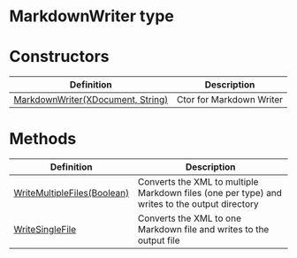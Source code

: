 <a name='T-Vsxmd-MarkdownWriter'></a>
# MarkdownWriter type



# Constructors

| Definition | Description |
|-|-|
| [MarkdownWriter(XDocument, String)](/Vsxmd/MarkdownWriter.md/#M-Vsxmd-MarkdownWriter-#ctor-System-Xml-Linq-XDocument,System-String-) | Ctor for Markdown Writer |

# Methods

| Definition | Description |
|-|-|
| [WriteMultipleFiles(Boolean)](/Vsxmd/MarkdownWriter.md/#M-Vsxmd-MarkdownWriter-WriteMultipleFiles-System-Boolean-) | Converts the XML to multiple Markdown files (one per type) and writes to the output directory |
| [WriteSingleFile](/Vsxmd/MarkdownWriter.md/#M-Vsxmd-MarkdownWriter-WriteSingleFile) | Converts the XML to one Markdown file and writes to the output file |
